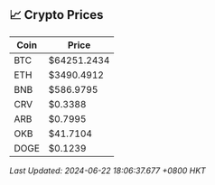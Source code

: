 ## 📈 Crypto Prices

| Coin | Price |
| ---- | ----- |
| BTC | $64251.2434 |
| ETH | $3490.4912 |
| BNB | $586.9795 |
| CRV | $0.3388 |
| ARB | $0.7995 |
| OKB | $41.7104 |
| DOGE | $0.1239 |

_Last Updated: 2024-06-22 18:06:37.677 +0800 HKT_